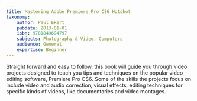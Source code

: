```yaml
---
title: Mastering Adobe Premiere Pro CS6 Hotshot
taxonomy:
	author: Paul Ekert
	pubdate: 2013-01-01
	isbn: 9781849694797
	subjects: Photography & Video, Computers
	audience: General
	expertise: Beginner
---
```

Straight forward and easy to follow, this book will guide you through video projects designed to teach you tips and techniques on the popular video editing software, Premiere Pro CS6.  Some of the skills the projects focus on include video and audio correction, visual effects, editing techniques for specific kinds of videos, like documentaries and video montages.